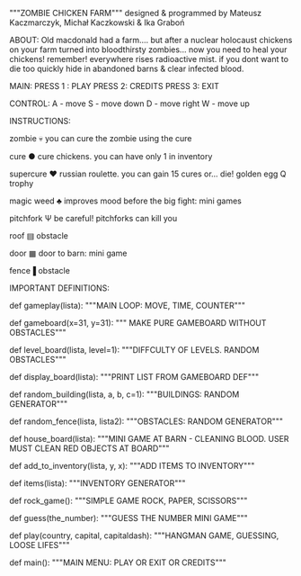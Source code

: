 """ZOMBIE CHICKEN FARM""" 
designed & programmed by Mateusz Kaczmarczyk, Michał Kaczkowski & Ika Graboń


ABOUT:
Old macdonald had a farm.... but after a nuclear holocaust chickens on your farm turned into bloodthirsty zombies...
now you need to heal your chickens! remember! everywhere rises radioactive mist. 
if you dont want to die too quickly hide in abandoned barns & clear infected blood.

MAIN:
PRESS 1 : PLAY
PRESS 2: CREDITS
PRESS 3: EXIT

CONTROL:
A - move 
S - move down
D - move right
W - move up

INSTRUCTIONS:

zombie 💀  you can cure the zombie using the cure

cure ● cure chickens. you can have only 1 in inventory

supercure ♥ russian roulette. you can gain 15 cures or... die! 
golden egg Q trophy

magic weed ♣ improves mood before the big fight: mini games

pitchfork Ψ be careful! pitchforks can kill you 

roof ▤ obstacle

door ▦ door to barn: mini game

fence▐ obstacle 


IMPORTANT DEFINITIONS:

def gameplay(lista):
    """MAIN LOOP: MOVE, TIME, COUNTER"""

def gameboard(x=31, y=31):
    """ MAKE PURE GAMEBOARD WITHOUT OBSTACLES"""

def level_board(lista, level=1):
    """DIFFCULTY OF LEVELS. RANDOM OBSTACLES"""

def display_board(lista):
    """PRINT LIST FROM GAMEBOARD DEF"""

def random_building(lista, a, b, c=1):
    """BUILDINGS: RANDOM GENERATOR"""

def random_fence(lista, lista2):
    """OBSTACLES: RANDOM GENERATOR"""

def house_board(lista):
    """MINI GAME AT BARN - CLEANING BLOOD. USER MUST CLEAN RED OBJECTS AT BOARD"""

def add_to_inventory(lista, y, x):
    """ADD ITEMS TO INVENTORY"""

def items(lista):
    """INVENTORY GENERATOR"""

def rock_game():
    """SIMPLE GAME ROCK, PAPER, SCISSORS"""

def guess(the_number):
    """GUESS THE NUMBER MINI GAME"""

def play(country, capital, capitaldash):
    """HANGMAN GAME, GUESSING, LOOSE LIFES"""

def main():
    """MAIN MENU: PLAY OR EXIT OR CREDITS"""







